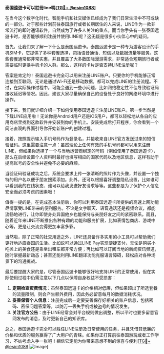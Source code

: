 **泰国遠遊卡可以註冊line嗎[[TG💪+ @esim1088](https://t.me/s/esim1088)]**

在当今这个数字化时代，智能手机和社交媒体已经成为了我们日常生活中不可或缺的一部分。对于那些计划前往泰国旅行或者长期居住的人来说，LINE作为一款非常流行的即时通讯软件，自然成为了许多人关注的重点。而当你手头有一张泰国远遊卡时，是否能够顺利注册并使用LINE呢？这无疑是很多小伙伴心中的疑问。

首先，让我们来了解一下什么是泰国远遊卡。泰国远遊卡是一种专为游客设计的手机SIM卡，它提供了多种套餐选择，包括语音通话、短信以及数据流量等服务。这些套餐通常都非常实惠，并且覆盖了大多数国际漫游需求，非常适合短期旅行者或需要临时更换手机卡的人群。那么，这样的卡片是否支持LINE注册呢？

答案是肯定的！泰国远遊卡完全可以用来注册LINE账户。只要你的手机能够正常连接到互联网，无论是通过Wi-Fi还是移动数据，都可以完成LINE的注册流程。不过，在实际操作过程中，可能会遇到一些小问题，比如网络稳定性不佳导致验证码接收延迟等情况。因此，建议大家尽量确保自己的设备处于良好的网络环境中进行操作。

接下来，我们就详细介绍一下如何使用泰国远遊卡注册LINE账户。第一步当然是下载LINE应用啦！无论你是Android用户还是iOS用户，都可以轻松地从各自的应用商店里找到这款软件并安装到你的手机上。安装完成后打开程序，你会看到一个简洁直观的界面引导你开始新账户的创建过程。

接着，按照提示输入手机号码作为登录名，并接收来自LINE官方发送过来的短信验证码。这里需要注意一点：虽然理论上任何有效的手机号码都可以用来注册LINE，但如果你选择了一个与当地运营商绑定的号码（例如使用了泰国远遊卡），那么在后续设置个人资料时最好也填写相应的国家代码以及地区信息，这样有助于提高账号的安全性并避免不必要的麻烦。

当验证码验证成功之后，系统会要求上传一张清晰的照片作为头像，并设置一个独特的用户名以便于朋友搜索添加。此外，还可以根据喜好调整隐私设置，比如谁可以看到我的在线状态、谁可以给我发送好友请求等等。这些都是为了保护个人信息安全而必须考虑的因素哦！

值得一提的是，在完成基本注册后，你可以利用泰国远遊卡所提供的高速上网功能尽情享受LINE带来的便利服务。不论是文字聊天、语音通话还是视频会议，都能流畅地进行，让你即使身处异国他乡也能保持与亲朋好友之间的紧密联系。而且，随着近年来LINE不断推出各种有趣的功能和服务扩展，比如表情包商店、游戏中心等，更是让交流变得更加丰富多彩。

当然啦，除了正常的社交用途之外，LINE还具备许多实用的小工具可以帮助我们更好地适应泰国的生活。比如说可以通过LINE Pay实现便捷支付，无论是购买小吃摊上的美食还是乘坐出租车都非常方便；再比如可以订阅当地的新闻资讯频道，随时掌握最新动态；甚至还能利用LINE翻译功能克服语言障碍，轻松应对各种场景下的沟通挑战。

最后要提醒大家的是，尽管泰国远遊卡能够很好地支持LINE的正常使用，但在实际使用过程中仍需注意以下几点以保障自身权益不受损害：

1. **定期检查资费情况**：虽然泰国远遊卡的价格相对低廉，但如果超出了所选套餐的流量限制，则会产生额外费用，因此务必留意每月的数据消耗状况。
2. **妥善保管个人信息**：注册完成后一定要妥善保存好相关的账户信息，包括密码、密保问题答案等，以防万一丢失手机或被盗号的情况发生。
3. **关注官方公告**：由于LINE经常会对平台规则做出调整，所以平时也要多留意官网发布的消息，及时更新自己的知识库。

总之，泰国远遊卡完全可以胜任LINE注册及日常使用的任务，并且凭借其低廉的价格和优质的服务赢得了广大用户的青睐。如果你正打算前往泰国游玩或者工作学习，不妨考虑入手一张吧！相信它定能为你带来意想不到的惊喜与便利[[TG💪+ @esim1088](https://t.me/s/esim1088) ![Image](https://i.postimg.cc/4NQfJmqS/Snipaste-2025-05-13-00-14-12.png)]